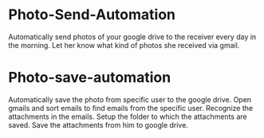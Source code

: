# Photo-Send-Automation
Automatically send photos of your google drive to the receiver every day in the morning. Let her know what kind of photos she received via gmail. 
# Photo-save-automation
Automatically save the photo from specific user to the google drive.
Open gmails and sort emails to find emails from the specific user.
Recognize the attachments in the emails.
Setup the folder to which the attachments are saved. 
Save the attachments from him to google drive.
